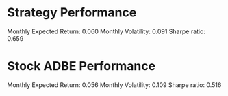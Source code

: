 # Strategy Performance
Monthly Expected Return: 0.060
Monthly Volatility: 0.091
Sharpe ratio: 0.659
# Stock ADBE Performance
Monthly Expected Return: 0.056
Monthly Volatility: 0.109
Sharpe ratio: 0.516
